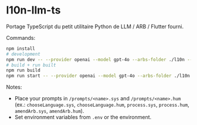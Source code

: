 # l10n-llm-ts


Portage TypeScript du petit utilitaire Python de LLM / ARB / Flutter fourni.


Commands:


```bash
npm install
# development
npm run dev -- --provider openai --model gpt-4o --arbs-folder ./l10n --files src/example.dart
# build + run built
npm run build
npm run start -- --provider openai --model gpt-4o --arbs-folder ./l10n --files src/example.dart
```


Notes:
- Place your prompts in `/prompts/<name>.sys` and `/prompts/<name>.hum` (ex.: `chooseLanguage.sys`, `chooseLanguage.hum`, `process.sys`, `process.hum`, `amendArb.sys`, `amendArb.hum`).
- Set environment variables from `.env` or the environment.